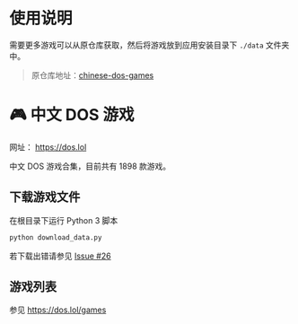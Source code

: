 # 使用说明

需要更多游戏可以从原仓库获取，然后将游戏放到应用安装目录下 `./data` 文件夹中。

> 原仓库地址：[chinese-dos-games](https://github.com/rwv/chinese-dos-games)

# 🎮 中文 DOS 游戏

网址： https://dos.lol

中文 DOS 游戏合集，目前共有 1898 款游戏。

## 下载游戏文件

在根目录下运行 Python 3 脚本

``` python
python download_data.py
```

若下载出错请参见 [Issue #26](https://github.com/rwv/chinese-dos-games/issues/26)

## 游戏列表

参见 https://dos.lol/games